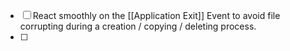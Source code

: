 - [ ] React smoothly on the [[Application Exit]] Event to avoid file corrupting during a creation / copying / deleting process. 
- [ ] 